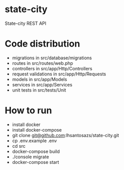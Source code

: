# state-city
State-city REST API

# Code distribution

* migrations in src/database/migrations
* routes in src/routes/web.php
* controllers in src/app/Http/Controllers
* request validations in src/app/Http/Requests
* models in src/app/Models
* services in src/app/Services
* unit tests in src/tests/Unit

# How to run

* install docker
* install docker-compose
* git clone git@github.com:lhsantosazs/state-city.git
* cp .env.example .env
* cd src
* docker-compose build
* ./console migrate
* docker-compose start
